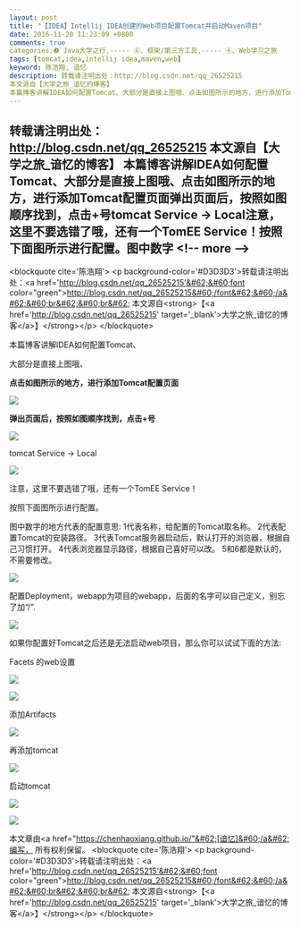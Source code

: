 ```yaml
---
layout: post
title: "【IDEA】Intellij IDEA创建的Web项目配置Tomcat并启动Maven项目"
date: 2016-11-20 11:23:09 +0800
comments: true
categories:❷ Java大学之行,----- ⑥、框架/第三方工具,----- ④、Web学习之旅
tags: [tomcat,idea,intellij idea,maven,web]
keyword: 陈浩翔, 谙忆
description: 转载请注明出处：http://blog.csdn.net/qq_26525215
本文源自【大学之旅_谙忆的博客】
本篇博客讲解IDEA如何配置Tomcat、大部分是直接上图哦、点击如图所示的地方，进行添加Tomcat配置页面弹出页面后，按照如图顺序找到，点击+号tomcat Service -> Local注意，这里不要选错了哦，还有一个TomEE Service！按照下面图所示进行配置。图中数字 
---
```



转载请注明出处：http://blog.csdn.net/qq_26525215
本文源自【大学之旅_谙忆的博客】
本篇博客讲解IDEA如何配置Tomcat、大部分是直接上图哦、点击如图所示的地方，进行添加Tomcat配置页面弹出页面后，按照如图顺序找到，点击+号tomcat Service -&#62; Local注意，这里不要选错了哦，还有一个TomEE Service！按照下面图所示进行配置。图中数字
&#60;!-- more --&#62;
----------

&#60;blockquote cite='陈浩翔'&#62;
&#60;p background-color='#D3D3D3'&#62;转载请注明出处：&#60;a href='http://blog.csdn.net/qq_26525215'&#62;&#60;font color="green"&#62;http://blog.csdn.net/qq_26525215&#60;/font&#62;&#60;/a&#62;&#60;br&#62;&#60;br&#62;
本文源自&#60;strong&#62;【&#60;a href='http://blog.csdn.net/qq_26525215' target='_blank'&#62;大学之旅_谙忆的博客&#60;/a&#62;】&#60;/strong&#62;&#60;/p&#62;
&#60;/blockquote&#62;

本篇博客讲解IDEA如何配置Tomcat、

大部分是直接上图哦、

**点击如图所示的地方，进行添加Tomcat配置页面**

![](http://img.blog.csdn.net/20161120093455354)

**弹出页面后，按照如图顺序找到，点击+号**

![](http://img.blog.csdn.net/20161120093947267)

tomcat Service -&#62; Local

![](http://img.blog.csdn.net/20161120094126348)

注意，这里不要选错了哦，还有一个TomEE Service！


按照下面图所示进行配置。


图中数字的地方代表的配置意思:
1代表名称，给配置的Tomcat取名称。
2代表配置Tomcat的安装路径。
3代表Tomcat服务器启动后，默认打开的浏览器，根据自己习惯打开。
4代表浏览器显示路径，根据自己喜好可以改。
5和6都是默认的，不需要修改。

![](http://img.blog.csdn.net/20161120095237254)

配置Deployment，webapp为项目的webapp，后面的名字可以自己定义，别忘了加“/”.

![](http://img.blog.csdn.net/20161120105753626)


如果你配置好Tomcat之后还是无法启动web项目，那么你可以试试下面的方法:

Facets 的web设置

![](http://img.blog.csdn.net/20161120111830114)

![](http://img.blog.csdn.net/20161120112025526)

添加Artifacts

![](http://img.blog.csdn.net/20161120112113870)

再添加tomcat

![](http://img.blog.csdn.net/20161120105753626)


启动tomcat

![](http://img.blog.csdn.net/20161120112211667)

![](http://img.blog.csdn.net/20161120112233308)



本文章由&#60;a href="https://chenhaoxiang.github.io/"&#62;[谙忆]&#60;/a&#62;编写， 所有权利保留。 
&#60;blockquote cite='陈浩翔'&#62;
&#60;p background-color='#D3D3D3'&#62;转载请注明出处：&#60;a href='http://blog.csdn.net/qq_26525215'&#62;&#60;font color="green"&#62;http://blog.csdn.net/qq_26525215&#60;/font&#62;&#60;/a&#62;&#60;br&#62;&#60;br&#62;
本文源自&#60;strong&#62;【&#60;a href='http://blog.csdn.net/qq_26525215' target='_blank'&#62;大学之旅_谙忆的博客&#60;/a&#62;】&#60;/strong&#62;&#60;/p&#62;
&#60;/blockquote&#62;
